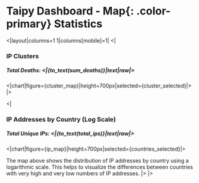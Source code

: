# Taipy Dashboard - **Map**{: .color-primary} Statistics

<|layout|columns=1 1|columns[mobile]=1|
<|
### IP Clusters
##### Total Deaths: <|{to_text(sum_deaths)}|text|raw|>
<|chart|figure={cluster_map}|height=700px|selected={cluster_selected}|>
|>

<|
### IP Addresses by Country (Log Scale)
##### Total Unique IPs: <|{to_text(total_ips)}|text|raw|>
<|chart|figure={ip_map}|height=700px|selected={countries_selected}|>

The map above shows the distribution of IP addresses by country using a logarithmic scale. This helps to visualize the differences between countries with very high and very low numbers of IP addresses.
|>
|>


[//]: <> (This is a Markdown comment, here is how you can create the same map with Taipy:)
[//]: <> (<|{data_province_displayed}|chart|type=scattermapbox|lat=Latitude|lon=Longitude|marker={marker_map}|layout={layout_map}|text=Text|mode=markers|height=800px|options={options}|>)
